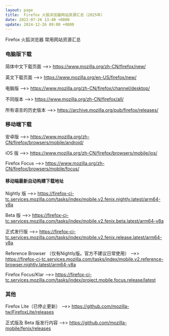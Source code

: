 ```yaml
---
layout: page
title:  Firefox 火狐浏览器网站资源汇总（2025年）
date: 2022-07-26 13:40 +0800
update: 2024-12-26 09:00 +0800
---
```


Firefox 火狐浏览器 常用网站资源汇总

### 电脑版下载

简体中文下载页面 -->> <a href="https://www.mozilla.org/zh-CN/firefox/new/" rel="nofollow" style="color: #0c82ff;"> https://www.mozilla.org/zh-CN/firefox/new/ </a>

英文下载页面 -->> <a href="https://www.mozilla.org/en-US/firefox/new/" rel="nofollow" style="color: #0c82ff;"> https://www.mozilla.org/en-US/firefox/new/ </a>

电脑版 -->> <a href="https://www.mozilla.org/zh-CN/firefox/channel/desktop/" rel="nofollow" style="color: #0c82ff;"> https://www.mozilla.org/zh-CN/firefox/channel/desktop/ </a>

不同版本 -->> <a href="https://www.mozilla.org/zh-CN/firefox/all/" rel="nofollow" style="color: #0c82ff;"> https://www.mozilla.org/zh-CN/firefox/all/ </a>

所有语言的历史版本 -->>  <a href="https://archive.mozilla.org/pub/firefox/releases/" rel="nofollow" style="color: #0c82ff;"> https://archive.mozilla.org/pub/firefox/releases/ </a>

### 移动端下载

安卓版 -->> <a href="https://www.mozilla.org/zh-CN/firefox/browsers/mobile/android/" rel="nofollow" style="color: #0c82ff;"> https://www.mozilla.org/zh-CN/firefox/browsers/mobile/android/ </a>

iOS 版 -->> <a href="https://www.mozilla.org/zh-CN/firefox/browsers/mobile/ios/" rel="nofollow" style="color: #0c82ff;"> https://www.mozilla.org/zh-CN/firefox/browsers/mobile/ios/ </a>

Firefox Focus -->> <a href="https://www.mozilla.org/zh-CN/firefox/browsers/mobile/focus/" rel="nofollow" style="color: #0c82ff;"> https://www.mozilla.org/zh-CN/firefox/browsers/mobile/focus/ </a>

#### 移动端最新自动构建下载地址

Nightly 版 -->> <a href="https://firefox-ci-tc.services.mozilla.com/tasks/index/mobile.v2.fenix.nightly.latest/arm64-v8a" rel="nofollow" style="color: #0c82ff;"> https://firefox-ci-tc.services.mozilla.com/tasks/index/mobile.v2.fenix.nightly.latest/arm64-v8a </a>

Beta 版 -->> <a href="https://firefox-ci-tc.services.mozilla.com/tasks/index/mobile.v2.fenix.beta.latest/arm64-v8a" rel="nofollow" style="color: #0c82ff;"> https://firefox-ci-tc.services.mozilla.com/tasks/index/mobile.v2.fenix.beta.latest/arm64-v8a </a>

正式发行版 -->> <a href="https://firefox-ci-tc.services.mozilla.com/tasks/index/mobile.v2.fenix.release.latest/arm64-v8a" rel="nofollow" style="color: #0c82ff;"> https://firefox-ci-tc.services.mozilla.com/tasks/index/mobile.v2.fenix.release.latest/arm64-v8a </a>

Reference Browser （仅有Nightly版。官方不建议日常使用） -->> <a href="https://firefox-ci-tc.services.mozilla.com/tasks/index/mobile.v2.reference-browser.nightly.latest/arm64-v8a" rel="nofollow" style="color: #0c82ff;"> https://firefox-ci-tc.services.mozilla.com/tasks/index/mobile.v2.reference-browser.nightly.latest/arm64-v8a </a>

Firefox Focus/Klar -->> <a href="https://firefox-ci-tc.services.mozilla.com/tasks/index/project.mobile.focus.release/latest" rel="nofollow" style="color: #0c82ff;"> https://firefox-ci-tc.services.mozilla.com/tasks/index/project.mobile.focus.release/latest </a>

### 其他

Firefox Lite（已停止更新） -->> <a href="https://github.com/mozilla-tw/FirefoxLite/releases" rel="nofollow" style="color: #0c82ff;"> https://github.com/mozilla-tw/FirefoxLite/releases </a>

正式版及 Beta 版发行内容 -->> <a href="https://github.com/mozilla-mobile/fenix/releases" rel="nofollow" style="color: #0c82ff;"> https://github.com/mozilla-mobile/fenix/releases </a>
